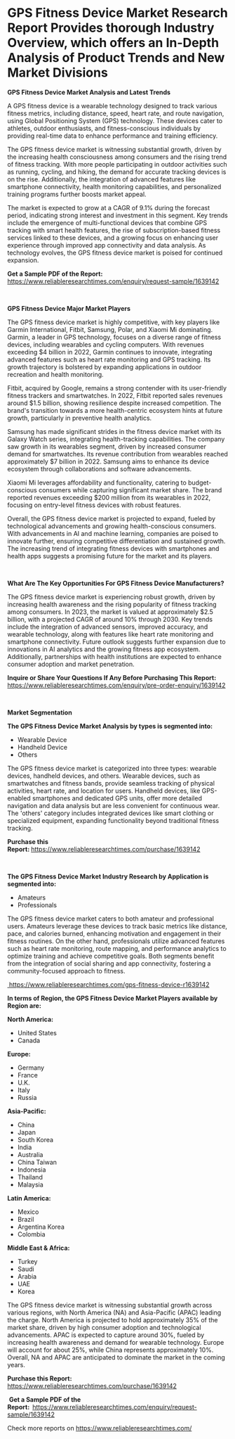 <p><h1>GPS Fitness Device Market Research Report Provides thorough Industry Overview, which offers an In-Depth Analysis of Product Trends and New Market Divisions</h1></p><p><strong>GPS Fitness Device Market Analysis and Latest Trends</strong></p>
<p><p>A GPS fitness device is a wearable technology designed to track various fitness metrics, including distance, speed, heart rate, and route navigation, using Global Positioning System (GPS) technology. These devices cater to athletes, outdoor enthusiasts, and fitness-conscious individuals by providing real-time data to enhance performance and training efficiency.</p><p>The GPS fitness device market is witnessing substantial growth, driven by the increasing health consciousness among consumers and the rising trend of fitness tracking. With more people participating in outdoor activities such as running, cycling, and hiking, the demand for accurate tracking devices is on the rise. Additionally, the integration of advanced features like smartphone connectivity, health monitoring capabilities, and personalized training programs further boosts market appeal.</p><p>The market is expected to grow at a CAGR of 9.1% during the forecast period, indicating strong interest and investment in this segment. Key trends include the emergence of multi-functional devices that combine GPS tracking with smart health features, the rise of subscription-based fitness services linked to these devices, and a growing focus on enhancing user experience through improved app connectivity and data analysis. As technology evolves, the GPS fitness device market is poised for continued expansion.</p></p>
<p><strong>Get a Sample PDF of the Report:&nbsp;</strong> <a href="https://www.reliableresearchtimes.com/enquiry/request-sample/1639142?utm_campaign=3067&utm_medium=2&utm_source=Github&utm_content=ia&utm_term=23032025&utm_id=gps-fitness-device">https://www.reliableresearchtimes.com/enquiry/request-sample/1639142</a></p>
<p>&nbsp;</p>
<p><strong>GPS Fitness Device Major Market Players</strong></p>
<p><p>The GPS fitness device market is highly competitive, with key players like Garmin International, Fitbit, Samsung, Polar, and Xiaomi Mi dominating. Garmin, a leader in GPS technology, focuses on a diverse range of fitness devices, including wearables and cycling computers. With revenues exceeding $4 billion in 2022, Garmin continues to innovate, integrating advanced features such as heart rate monitoring and GPS tracking. Its growth trajectory is bolstered by expanding applications in outdoor recreation and health monitoring.</p><p>Fitbit, acquired by Google, remains a strong contender with its user-friendly fitness trackers and smartwatches. In 2022, Fitbit reported sales revenues around $1.5 billion, showing resilience despite increased competition. The brand's transition towards a more health-centric ecosystem hints at future growth, particularly in preventive health analytics.</p><p>Samsung has made significant strides in the fitness device market with its Galaxy Watch series, integrating health-tracking capabilities. The company saw growth in its wearables segment, driven by increased consumer demand for smartwatches. Its revenue contribution from wearables reached approximately $7 billion in 2022. Samsung aims to enhance its device ecosystem through collaborations and software advancements.</p><p>Xiaomi Mi leverages affordability and functionality, catering to budget-conscious consumers while capturing significant market share. The brand reported revenues exceeding $200 million from its wearables in 2022, focusing on entry-level fitness devices with robust features.</p><p>Overall, the GPS fitness device market is projected to expand, fueled by technological advancements and growing health-conscious consumers. With advancements in AI and machine learning, companies are poised to innovate further, ensuring competitive differentiation and sustained growth. The increasing trend of integrating fitness devices with smartphones and health apps suggests a promising future for the market and its players.</p></p>
<p>&nbsp;</p>
<p><strong>What Are The Key Opportunities For GPS Fitness Device Manufacturers?</strong></p>
<p><p>The GPS fitness device market is experiencing robust growth, driven by increasing health awareness and the rising popularity of fitness tracking among consumers. In 2023, the market is valued at approximately $2.5 billion, with a projected CAGR of around 10% through 2030. Key trends include the integration of advanced sensors, improved accuracy, and wearable technology, along with features like heart rate monitoring and smartphone connectivity. Future outlook suggests further expansion due to innovations in AI analytics and the growing fitness app ecosystem. Additionally, partnerships with health institutions are expected to enhance consumer adoption and market penetration.</p></p>
<p><strong>Inquire or Share Your Questions If Any Before Purchasing This Report:</strong> <a href="https://www.reliableresearchtimes.com/enquiry/pre-order-enquiry/1639142?utm_campaign=3067&utm_medium=2&utm_source=Github&utm_content=ia&utm_term=23032025&utm_id=gps-fitness-device">https://www.reliableresearchtimes.com/enquiry/pre-order-enquiry/1639142</a></p>
<p>&nbsp;</p>
<p><strong>Market Segmentation</strong></p>
<p><strong>The GPS Fitness Device Market Analysis by types is segmented into:</strong></p>
<p><ul><li>Wearable Device</li><li>Handheld Device</li><li>Others</li></ul></p>
<p><p>The GPS fitness device market is categorized into three types: wearable devices, handheld devices, and others. Wearable devices, such as smartwatches and fitness bands, provide seamless tracking of physical activities, heart rate, and location for users. Handheld devices, like GPS-enabled smartphones and dedicated GPS units, offer more detailed navigation and data analysis but are less convenient for continuous wear. The 'others' category includes integrated devices like smart clothing or specialized equipment, expanding functionality beyond traditional fitness tracking.</p></p>
<p><strong>Purchase this Report:&nbsp;</strong><a href="https://www.reliableresearchtimes.com/purchase/1639142?utm_campaign=3067&utm_medium=2&utm_source=Github&utm_content=ia&utm_term=23032025&utm_id=gps-fitness-device">https://www.reliableresearchtimes.com/purchase/1639142</a></p>
<p>&nbsp;</p>
<p><strong>The GPS Fitness Device Market Industry Research by Application is segmented into:</strong></p>
<p><ul><li>Amateurs</li><li>Professionals</li></ul></p>
<p><p>The GPS fitness device market caters to both amateur and professional users. Amateurs leverage these devices to track basic metrics like distance, pace, and calories burned, enhancing motivation and engagement in their fitness routines. On the other hand, professionals utilize advanced features such as heart rate monitoring, route mapping, and performance analytics to optimize training and achieve competitive goals. Both segments benefit from the integration of social sharing and app connectivity, fostering a community-focused approach to fitness.</p></p>
<p><a href="https://www.reliableresearchtimes.com/gps-fitness-device-r1639142?utm_campaign=3067&utm_medium=2&utm_source=Github&utm_content=ia&utm_term=23032025&utm_id=gps-fitness-device">&nbsp;https://www.reliableresearchtimes.com/gps-fitness-device-r1639142</a></p>
<p><strong>In terms of Region, the GPS Fitness Device Market Players available by Region are:</strong></p>
<p>
    <p> <strong> North America: </strong>
        <ul>
            <li>United States</li>
            <li>Canada</li>
        </ul>
        </p> 
    <p> <strong> Europe: </strong>
        <ul>
            <li>Germany</li>
            <li>France</li>
            <li>U.K.</li>
            <li>Italy</li>
            <li>Russia</li>
        </ul>
        </p> 
    <p> <strong> Asia-Pacific: </strong>
        <ul>
            <li>China</li>
            <li>Japan</li>
            <li>South Korea</li>
            <li>India</li>
            <li>Australia</li>
            <li>China Taiwan</li>
            <li>Indonesia</li>
            <li>Thailand</li>
            <li>Malaysia</li>
        </ul>
        </p> 
    <p> <strong> Latin America: </strong>
        <ul>
            <li>Mexico</li>
            <li>Brazil</li>
            <li>Argentina Korea</li>
            <li>Colombia</li>
        </ul>
        </p> 
    <p> <strong> Middle East & Africa: </strong>
        <ul>
            <li>Turkey</li>
            <li>Saudi</li>
            <li>Arabia</li>
            <li>UAE</li>
            <li>Korea</li>
        </ul>
    </p>
    </p>
<p><p>The GPS fitness device market is witnessing substantial growth across various regions, with North America (NA) and Asia-Pacific (APAC) leading the charge. North America is projected to hold approximately 35% of the market share, driven by high consumer adoption and technological advancements. APAC is expected to capture around 30%, fueled by increasing health awareness and demand for wearable technology. Europe will account for about 25%, while China represents approximately 10%. Overall, NA and APAC are anticipated to dominate the market in the coming years.</p></p>
<p><strong>Purchase this Report: </strong><a href="https://www.reliableresearchtimes.com/purchase/1639142?utm_campaign=3067&utm_medium=2&utm_source=Github&utm_content=ia&utm_term=23032025&utm_id=gps-fitness-device">https://www.reliableresearchtimes.com/purchase/1639142</a></p>
<p>&nbsp;<strong>Get a Sample PDF of the Report:&nbsp;&nbsp;</strong><a href="https://www.reliableresearchtimes.com/enquiry/request-sample/1639142?utm_campaign=3067&utm_medium=2&utm_source=Github&utm_content=ia&utm_term=23032025&utm_id=gps-fitness-device">https://www.reliableresearchtimes.com/enquiry/request-sample/1639142</a></p>
<p><strong></strong></p>
<p>Check more reports on <a href="https://www.reliableresearchtimes.com/?utm_campaign=3067&utm_medium=2&utm_source=Github&utm_content=ia&utm_term=23032025&utm_id=gps-fitness-device">https://www.reliableresearchtimes.com/</a></p>